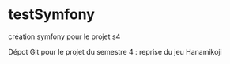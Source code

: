 # testSymfony
création symfony pour le projet s4

Dépot Git pour le projet du semestre 4 : reprise du jeu Hanamikoji
